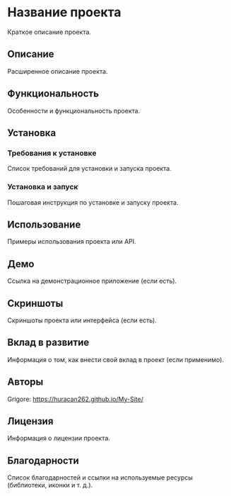 # Название проекта

Краткое описание проекта.

## Описание

Расширенное описание проекта.

## Функциональность

Особенности и функциональность проекта.

## Установка

### Требования к установке

Список требований для установки и запуска проекта.

### Установка и запуск

Пошаговая инструкция по установке и запуску проекта.

## Использование

Примеры использования проекта или API.

## Демо

Ссылка на демонстрационное приложение (если есть).

## Скриншоты

Скриншоты проекта или интерфейса (если есть).

## Вклад в развитие

Информация о том, как внести свой вклад в проект (если применимо).

## Авторы

Grigore: https://huracan262.github.io/My-Site/

## Лицензия

Информация о лицензии проекта.

## Благодарности

Список благодарностей и ссылки на используемые ресурсы (библиотеки, иконки и т. д.).
